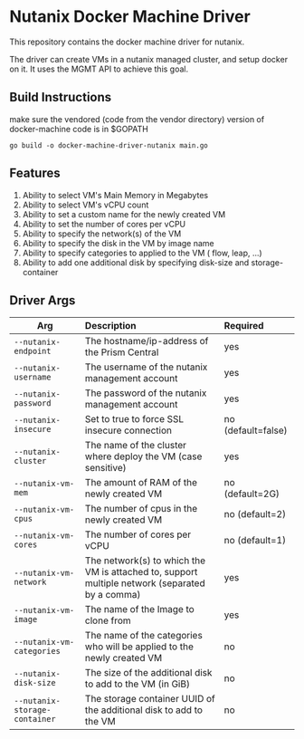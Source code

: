 # Nutanix Docker Machine Driver

This repository contains the docker machine driver for nutanix.

The driver can create VMs in a nutanix managed cluster, and setup docker on it. It uses the MGMT API to achieve this goal.

Build Instructions
--------------------

make sure the vendored (code from the vendor directory) version of docker-machine code is in $GOPATH

`go build -o docker-machine-driver-nutanix main.go` 

Features
---------

1. Ability to select VM's Main Memory in Megabytes
2. Ability to select VM's vCPU count
3. Ability to set a custom name for the newly created VM
4. Ability to set the number of cores per vCPU
5. Ability to specify the network(s) of the VM
6. Ability to specify the disk in the VM by image name
7. Ability to specify categories to applied to the VM ( flow, leap, ...)
8. Ability to add one additional disk by specifying disk-size and storage-container

Driver Args
-----------
|Arg                             |Description                                                              |Required          |
|--------------------------------|:------------------------------------------------------------------------|:-----------------|
| `--nutanix-endpoint`           |The hostname/ip-address of the Prism Central                             |yes               |
| `--nutanix-username`           |The username of the nutanix management account                           |yes               |
| `--nutanix-password`           |The password of the nutanix management account                           |yes               |
| `--nutanix-insecure`           |Set to true to force SSL insecure connection                             |no (default=false)|
| `--nutanix-cluster`            |The name of the cluster where deploy the VM (case sensitive)             |yes               |
| `--nutanix-vm-mem`             |The amount of RAM of the newly created VM                                |no (default=2G)   |
| `--nutanix-vm-cpus`            |The number of cpus in the newly created VM                               |no (default=2)    |
| `--nutanix-vm-cores`           |The number of cores per vCPU                                             |no (default=1)    |
| `--nutanix-vm-network`         |The network(s) to which the VM is attached to, support multiple network (separated by a comma)|yes               |
| `--nutanix-vm-image`           |The name of the Image to clone from                                      |yes               |
| `--nutanix-vm-categories`      |The name of the categories who will be applied to the newly created VM   |no                |
| `--nutanix-disk-size`          |The size of the additional disk to add to the VM (in GiB)                |no                |
| `--nutanix-storage-container`  |The storage container UUID of the additional disk to add to the VM       |no                |
